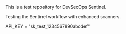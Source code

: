 This is a test repository for DevSecOps Sentinel.

Testing the Sentinel workflow with enhanced scanners.


API_KEY = "sk_test_1234567890abcdef"
